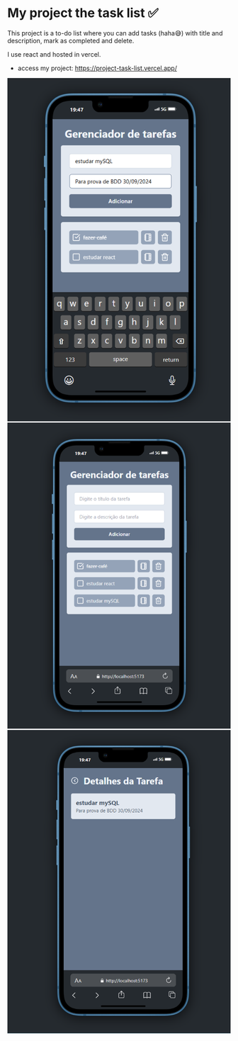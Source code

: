 # My project the task list ✅

This project is a to-do list where you can add tasks (haha😅) with title and description, mark as completed and delete.

I use react and hosted in vercel.

- access my project:
https://project-task-list.vercel.app/

![alt text](<tela 1.png>) 
![alt text](<tela 2.png>) 
![alt text](<tela 3.png>)